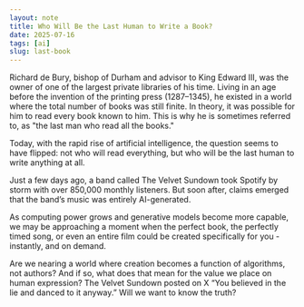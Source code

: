 ```yaml
---
layout: note
title: Who Will Be the Last Human to Write a Book?
date: 2025-07-16
tags: [ai]
slug: last-book
---
```

Richard de Bury, bishop of Durham and advisor to King Edward III, was the owner of one of the largest private libraries of his time. Living in an age before the invention of the printing press (1287–1345), he existed in a world where the total number of books was still finite. In theory, it was possible for him to read every book known to him. This is why he is sometimes referred to, as "the last man who read all the books."

Today, with the rapid rise of artificial intelligence, the question seems to have flipped: not who will read everything, but who will be the last human to write anything at all.

Just a few days ago, a band called The Velvet Sundown took Spotify by storm with over 850,000 monthly listeners. But soon after, claims emerged that the band’s music was entirely AI-generated. 

As computing power grows and generative models become more capable, we may be approaching a moment when the perfect book, the perfectly timed song, or even an entire film could be created specifically for you - instantly, and on demand.

Are we nearing a world where creation becomes a function of algorithms, not authors? And if so, what does that mean for the value we place on human expression? The Velvet Sundown posted on X “You believed in the lie and danced to it anyway.” Will we want to know the truth?
